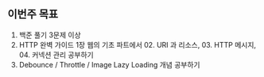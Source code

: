 ## 이번주 목표

1. 백준 풀기 3문제 이상
2. HTTP 완벽 가이드 1장 웹의 기초 파트에서 02. URI 과 리소스, 03. HTTP 메시지, 04. 커넥션 관리 공부하기
3. Debounce / Throttle / Image Lazy Loading 개념 공부하기